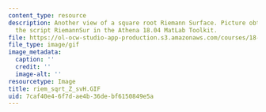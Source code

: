 ```yaml
---
content_type: resource
description: Another view of a square root Riemann Surface. Picture obtained using
  the script RiemannSur in the Athena 18.04 MatLab Toolkit.
file: https://ol-ocw-studio-app-production.s3.amazonaws.com/courses/18-04-complex-variables-with-applications-fall-1999/7caf40e46f7dae4b36debf6150849e5a_riem_sqrt_Z_svH.GIF
file_type: image/gif
image_metadata:
  caption: ''
  credit: ''
  image-alt: ''
resourcetype: Image
title: riem_sqrt_Z_svH.GIF
uid: 7caf40e4-6f7d-ae4b-36de-bf6150849e5a
---
```

